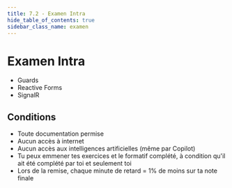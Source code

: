 ```yaml
---
title: 7.2 - Examen Intra
hide_table_of_contents: true
sidebar_class_name: examen
---
```


# Examen Intra

- Guards
- Reactive Forms
- SignalR

## Conditions

- Toute documentation permise
- Aucun accès à internet
- Aucun accès aux intelligences artificielles (même par Copilot)
- Tu peux emmener tes exercices et le formatif complété, à condition qu'il ait été complété par toi et seulement toi
- Lors de la remise, chaque minute de retard = 1% de moins sur ta note finale
